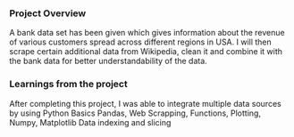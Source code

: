 ### Project Overview

 A bank data set has been given which gives information about the revenue of various customers spread across different regions in USA. I will then scrape certain additional data from Wikipedia, clean it and combine it with the bank data for better understandability of the data.


### Learnings from the project

 After completing this project, I was able to integrate multiple data sources by using Python Basics Pandas, Web Scrapping, Functions, Plotting, Numpy, Matplotlib Data indexing and slicing


